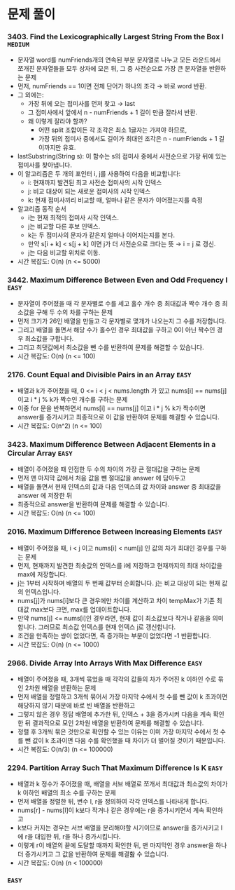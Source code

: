 # 문제 풀이

### 3403. Find the Lexicographically Largest String From the Box I ```MEDIUM```
- 문자열 word를 numFriends개의 연속된 부분 문자열로 나누고 모든 라운드에서 쪼개진 문자열들을 모두 상자에 모은 뒤, 그 중 사전순으로 가장 큰 문자열을 반환하는 문제
- 먼저, numFriends == 1이면 전체 단어가 하나의 조각 → 바로 word 반환.
- 그 외에는:
  + 가장 뒤에 오는 접미사를 먼저 찾고 → last
  + 그 접미사에서 앞에서 n - numFriends + 1 길이 만큼 잘라서 반환.
  + 왜 이렇게 잘라야 할까?
    - 어떤 split 조합이든 각 조각은 최소 1글자는 가져야 하므로,
    - 가장 뒤의 접미사 중에서도 길이가 최대인 조각은 n - numFriends + 1 길이까지만 유효.
- lastSubstring(String s): 이 함수는 s의 접미사 중에서 사전순으로 가장 뒤에 있는 접미사를 찾아냅니다.
- 이 알고리즘은 두 개의 포인터 i, j를 사용하여 다음을 비교합니다:
  + i: 현재까지 발견된 최고 사전순 접미사의 시작 인덱스
  + j: 비교 대상이 되는 새로운 접미사의 시작 인덱스
  + k: 현재 접미사끼리 비교할 때, 얼마나 같은 문자가 이어졌는지를 측정
- 알고리즘 동작 순서
  + i는 현재 최적의 접미사 시작 인덱스.
  + j는 비교할 다른 후보 인덱스.
  + k는 두 접미사의 문자가 같은지 얼마나 이어지는지를 본다.
  + 만약 s[i + k] < s[j + k] 이면 j가 더 사전순으로 크다는 뜻 → i = j 로 갱신.
  + j는 다음 비교할 위치로 이동.
- 시간 복잡도: O(n) (n <= 5000)

### 3442. Maximum Difference Between Even and Odd Frequency I ```EASY```
- 문자열이 주어졌을 때 각 문자별로 수를 세고 홀수 개수 중 최대값과 짝수 개수 중 최소값을 구해 두 수의 차를 구하는 문제
- 먼저 크기가 26인 배열을 만들고 각 문자별로 몇개가 나오는지 그 수를 저장합니다.
- 그리고 배열을 돌면서 해당 수가 홀수인 경우 최대값을 구하고 0이 아닌 짝수인 경우 최소값을 구합니다.
- 그리고 최댓값에서 최소값을 뺀 수를 반환하여 문제를 해결할 수 있습니다.
- 시간 복잡도: O(n) (n <= 100)

### 2176. Count Equal and Divisible Pairs in an Array ```EASY```
- 배열과 k가 주어졌을 때, 0 <= i < j < nums.length 가 있고 nums[i] == nums[j] 이고 i * j % k가 짝수인 개수를 구하는 문제
- 이중 for 문을 반복하면서 nums[i] == nums[j] 이고 i * j % k가 짝수이면 answer를 증가시키고 최종적으로 이 값을 반환하여 문제를 해결할 수 있습니다.
- 시간 복잡도: O(n^2) (n <= 100)

### 3423. Maximum Difference Between Adjacent Elements in a Circular Array ```EASY```
- 배열이 주어졌을 때 인접한 두 수의 차이의 가장 큰 절대값을 구하는 문제
- 먼저 맨 마지막 값에서 처음 값을 뺀 절대값을 answer 에 담아두고
- 배열을 돌면서 현재 인덱스의 값과 다음 인덱스의 값 차이와 answer 중 최대값을 answer 에 저장한 뒤
- 최종적으로 answer을 반환하여 문제를 해결할 수 있습니다.
- 시간 복잡도: O(n) (n <= 100)

### 2016. Maximum Difference Between Increasing Elements ```EASY```
- 배열이 주어졌을 때, i < j 이고 nums[i] < num[j] 인 값의 차가 최대인 경우를 구하는 문제
- 먼저, 현재까지 발견한 최솟값의 인덱스를 i에 저장하고 현재까지의 최대 차이값을 max에 저장합니다.
- j는 1부터 시작하며 배열의 두 번째 값부터 순회합니다. j는 비교 대상이 되는 현재 값의 인덱스입니다.
- nums[j]가 nums[i]보다 큰 경우에만 차이를 계산하고 차이 tempMax가 기존 최대값 max보다 크면, max를 업데이트합니다.
- 만약 nums[j] <= nums[i]인 경우라면, 현재 값이 최소값보다 작거나 같음을 의미합니다. 그러므로 최소값 인덱스를 현재 인덱스 j로 갱신합니다.
- 조건을 만족하는 쌍이 없었다면, 즉 증가하는 부분이 없었다면 -1 반환합니다.
- 시간 복잡도: O(n) (n <= 1000)

### 2966. Divide Array Into Arrays With Max Difference ```EASY```
- 배열이 주어졌을 때, 3개씩 묶었을 때 각각의 값들의 차가 주어진 k 이하인 수로 묶인 2차원 배열을 반환하는 문제
- 먼저 배열을 정렬하고 3개씩 묶어서 가장 마지막 수에서 첫 수를 뺀 값이 k 초과이면 해당하지 않기 때문에 바로 빈 배열을 반환하고
- 그렇지 않은 경우 정답 배열에 추가한 뒤, 인덱스 + 3을 증가시켜 다음을 계속 확인한 뒤 결과적으로 모인 2차원 배열을 반환하여 문제를 해결할 수 있습니다.
- 정렬 후 3개씩 묶은 것만으로 확인할 수 있는 이유는 이미 가장 마지막 수에서 첫 수를 뺀 값이 k 초과이면 다음 수를 확인했을 때 차이가 더 벌어질 것이기 때문입니다.
- 시간 복잡도: O(n/3) (n <= 100000)

### 2294. Partition Array Such That Maximum Difference Is K ```EASY```
- 배열과 k 정수가 주어졌을 때, 배열을 서브 배열로 쪼개서 최대값과 최소값의 차이가 k 이하인 배열의 최소 수를 구하는 문제
- 먼저 배열을 정렬한 뒤, 변수 l, r을 정의하여 각각 인덱스를 나타내게 합니다.
- nums[r] - nums[l]이 k보다 작거나 같은 경우에는 r을 증가시키면서 계속 확인하고 
- k보다 커지는 경우는 서브 배열을 분리해야할 시기이므로 answer을 증가시키고 l에 r을 대입한 뒤, r을 하나 증가시킵니다.
- 이렇게 r이 배열의 끝에 도달할 때까지 확인한 뒤, 맨 마지막인 경우 answer을 하나 더 증가시키고 그 값을 반환하여 문제를 해결핦 수 있습니다.
- 시간 복잡도: O(n) (n < 100000)

### ```EASY```


